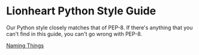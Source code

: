Lionheart Python Style Guide
============================

Our Python style closely matches that of PEP-8. If there's anything that you can't find in this guide, you can't go wrong with PEP-8.

[Naming Things](naming.md)
